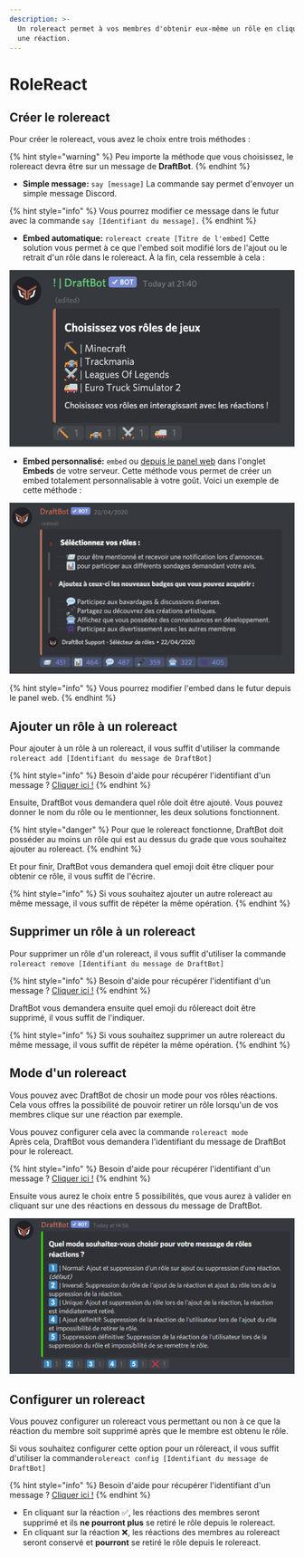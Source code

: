 ```yaml
---
description: >-
  Un rolereact permet à vos membres d'obtenir eux-même un rôle en cliquant sur
  une réaction.
---
```


# RoleReact

## Créer le rolereact <a id="create"></a>

Pour créer le rolereact, vous avez le choix entre trois méthodes :

{% hint style="warning" %}
Peu importe la méthode que vous choisissez, le rolereact devra être sur un message de **DraftBot**.
{% endhint %}

* **Simple message:** `say [message]`  La commande say permet d'envoyer un simple message Discord.

{% hint style="info" %}
Vous pourrez modifier ce message dans le futur avec la commande `say [Identifiant du message].`
{% endhint %}

* **Embed automatique:** `rolereact create [Titre de l'embed]`  Cette solution vous permet à ce que l'embed soit modifié lors de l'ajout ou le retrait d'un rôle dans le rolereact. À la fin, cela ressemble à cela : 

![R&#xE9;sultat d&apos;un rolereact utilisant un embed automatique](../.gitbook/assets/image%20%2810%29.png)

* **Embed personnalisé:** `embed` ou [depuis le panel web](https://www.draftbot.fr/dashboard) dans l'onglet **Embeds** de votre serveur. Cette méthode vous permet de créer un embed totalement personnalisable à votre goût.  Voici un exemple de cette méthode :  

![R&#xE9;sultat d&apos;un rolereact utilisant un embed personalis&#xE9;](../.gitbook/assets/image%20%289%29.png)

{% hint style="info" %}
Vous pourrez modifier l'embed dans le futur depuis le panel web.
{% endhint %}

## Ajouter un rôle à un rolereact <a id="add"></a>

Pour ajouter à un rôle à un rolereact, il vous suffit d'utiliser la commande `rolereact add [Identifiant du message de DraftBot]`

{% hint style="info" %}
Besoin d'aide pour récupérer l'identifiant d'un message ? [Cliquer ici !](../autres/recuperer-un-identifiant.md#message)
{% endhint %}

Ensuite, DraftBot vous demandera quel rôle doit être ajouté. Vous pouvez donner le nom du rôle ou le mentionner, les deux solutions fonctionnent.

{% hint style="danger" %}
Pour que le rolereact fonctionne, DraftBot doit posséder au moins un rôle qui est au dessus du grade que vous souhaitez ajouter au rolereact.
{% endhint %}

Et pour finir, DraftBot vous demandera quel emoji doit être cliquer pour obtenir ce rôle, il vous suffit de l'écrire.

{% hint style="info" %}
Si vous souhaitez ajouter un autre rolereact au même message, il vous suffit de répéter la même opération.
{% endhint %}

## Supprimer un rôle à un rolereact <a id="delete"></a>

Pour supprimer un rôle d'un rolereact, il vous suffit d'utiliser la commande `rolereact remove [Identifiant du message de DraftBot]`

{% hint style="info" %}
Besoin d'aide pour récupérer l'identifiant d'un message ? [Cliquer ici !](../autres/recuperer-un-identifiant.md#message)
{% endhint %}

DraftBot vous demandera ensuite quel emoji du rôlereact doit être supprimé, il vous suffit de l'indiquer.

{% hint style="info" %}
Si vous souhaitez supprimer un autre rolereact du même message, il vous suffit de répéter la même opération.
{% endhint %}

## Mode d'un rolereact

Vous pouvez avec DraftBot de chosir un mode pour vos rôles réactions.   
Cela vous offres la possibilité de pouvoir retirer un rôle lorsqu'un de vos membres clique sur une réaction par exemple.  
  
Vous pouvez configurer cela avec la commande `rolereact mode`  
Après cela, DraftBot vous demandera l'identifiant du message de DraftBot pour le rolereact.

{% hint style="info" %}
Besoin d'aide pour récupérer l'identifiant d'un message ? [Cliquer ici !](../autres/recuperer-un-identifiant.md#message)
{% endhint %}

Ensuite vous aurez le choix entre 5 possibilités, que vous aurez à valider en cliquant sur une des réactions en dessous du message de DraftBot.

![Message obtenu apr&#xE8;s avoir effectu&#xE9; la commande rolereact mode](../.gitbook/assets/image%20%2832%29.png)

## Configurer un rolereact <a id="config"></a>

Vous pouvez configurer un rolereact vous permettant ou non à ce que la réaction du membre soit supprimé après que le membre est obtenu le rôle.   
  
Si vous souhaitez configurer cette option pour un rôlereact, il vous suffit d'utiliser la commande`rolereact config [Identifiant du message de DraftBot]`

{% hint style="info" %}
Besoin d'aide pour récupérer l'identifiant d'un message ? [Cliquer ici !](../autres/recuperer-un-identifiant.md#message)
{% endhint %}

* En cliquant sur la réaction ✅, les réactions des membres seront supprimé et ils **ne pourront plus** se retiré le rôle depuis le rolereact.
* En cliquant sur la réaction ❌, les réactions des membres au rolereact seront conservé et **pourront** se retiré le rôle depuis le rolereact.


